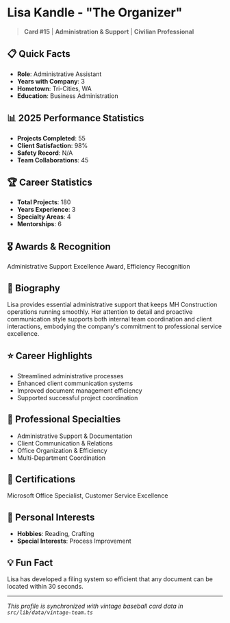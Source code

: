 # Lisa Kandle - "The Organizer"

> **Card #15** | **Administration & Support** | **Civilian Professional**

## 📋 Quick Facts

- **Role**: Administrative Assistant
- **Years with Company**: 3
- **Hometown**: Tri-Cities, WA
- **Education**: Business Administration

## 📊 2025 Performance Statistics

- **Projects Completed**: 55
- **Client Satisfaction**: 98%
- **Safety Record**: N/A
- **Team Collaborations**: 45

## 🏆 Career Statistics

- **Total Projects**: 180
- **Years Experience**: 3
- **Specialty Areas**: 4
- **Mentorships**: 6

## 🎖️ Awards & Recognition

Administrative Support Excellence Award, Efficiency Recognition

## 👤 Biography

Lisa provides essential administrative support that keeps MH Construction operations running
smoothly. Her attention to detail and proactive communication style supports both internal team
coordination and client interactions, embodying the company's commitment to professional service
excellence.

## ⭐ Career Highlights

- Streamlined administrative processes
- Enhanced client communication systems
- Improved document management efficiency
- Supported successful project coordination

## 🔧 Professional Specialties

- Administrative Support & Documentation
- Client Communication & Relations
- Office Organization & Efficiency
- Multi-Department Coordination

## 📜 Certifications

Microsoft Office Specialist, Customer Service Excellence

## 🎯 Personal Interests

- **Hobbies**: Reading, Crafting
- **Special Interests**: Process Improvement

## 💡 Fun Fact

Lisa has developed a filing system so efficient that any document can be located within 30 seconds.

---

*This profile is synchronized with vintage baseball card data in `src/lib/data/vintage-team.ts`*

